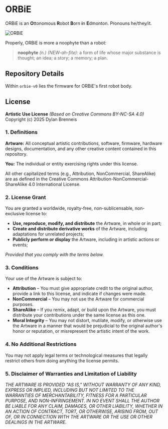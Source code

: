 # ORBiE

ORBiE is an **O**ttonomous **R**obot **B**orn **i**n **E**dmonton. Pronouns he/they/it.

![ORBiE](https://i0.wp.com/dylanbrenneis.ca/wp-content/uploads/2024/12/img_1488.jpeg?w=4000&h=&ssl=1)

Properly, ORBiE is more a noophyte than a robot:

> **noophyte** *(n.) (NEW-ah-fite):* a form of life whose major substance is thought; an idea; a story; a memory; a plan.

## Repository Details

Within `orbie-v0` lies the firmware for ORBiE's first robot body.

## License

**Artistic Use License** *(Based on Creative Commons BY-NC-SA 4.0)*  
Copyright (c) 2025 Dylan Brenneis

### 1. Definitions

**Artware:** All conceptual artistic contributions, software, firmware, hardware designs, documentation, and any other creative content contained in this repository.

**You:** The individual or entity exercising rights under this license.

All other capitalized terms (e.g., Attribution, NonCommercial, ShareAlike) are as defined in the Creative Commons Attribution-NonCommercial-ShareAlike 4.0 International License.

### 2. License Grant

You are granted a worldwide, royalty-free, non-sublicensable, non-exclusive license to:

- **Use, reproduce, modify, and distribute** the Artware, in whole or in part;
- **Create and distribute derivative works** of the Artware, including adaptations for unrelated projects;
- **Publicly perform or display** the Artware, including in artistic actions or events;

*Provided that you comply with the terms below.*

### 3. Conditions

Your use of the Artware is subject to:

- **Attribution** – You must give appropriate credit to the original author, provide a link to this license, and indicate if changes were made.
- **NonCommercial** – You may not use the Artware for commercial purposes.
- **ShareAlike** – If you remix, adapt, or build upon the Artware, you must distribute your contributions under the same license as this one.
- **Moral Integrity** – You may not distort, mutilate, modify, or otherwise use the Artware in a manner that would be prejudicial to the original author's honor or reputation, or misrepresent the artistic intent of the work.

### 4. No Additional Restrictions

You may not apply legal terms or technological measures that legally restrict others from doing anything the license permits.

### 5. Disclaimer of Warranties and Limitation of Liability

*THE ARTWARE IS PROVIDED "AS IS," WITHOUT WARRANTY OF ANY KIND, EXPRESS OR IMPLIED, INCLUDING BUT NOT LIMITED TO THE WARRANTIES OF MERCHANTABILITY, FITNESS FOR A PARTICULAR PURPOSE, AND NON-INFRINGEMENT. IN NO EVENT SHALL THE AUTHOR BE LIABLE FOR ANY CLAIM, DAMAGES, OR OTHER LIABILITY, WHETHER IN AN ACTION OF CONTRACT, TORT, OR OTHERWISE, ARISING FROM, OUT OF, OR IN CONNECTION WITH THE ARTWARE OR THE USE OR OTHER DEALINGS IN THE ARTWARE.*